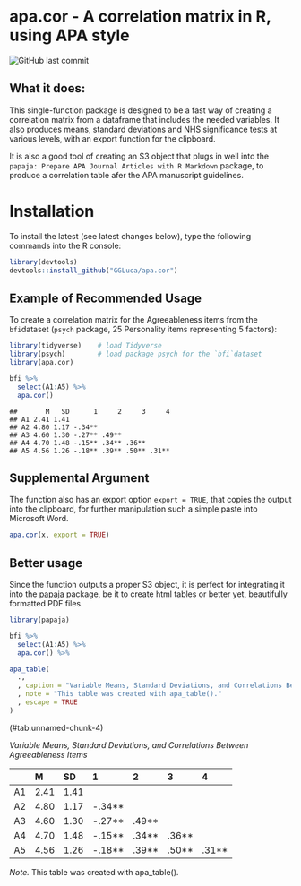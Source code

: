 
<!-- README.md is generated from README.Rmd. Please edit that file -->

# apa.cor - A correlation matrix in R, using APA style

![GitHub last
commit](https://img.shields.io/github/last-commit/ggluca/apa.cor?logo=bitcoin&style=plastic)

## What it does:

This single-function package is designed to be a fast way of creating a
correlation matrix from a dataframe that includes the needed variables.
It also produces means, standard deviations and NHS significance tests
at various levels, with an export function for the clipboard.

It is also a good tool of creating an S3 object that plugs in well into
the `papaja: Prepare APA Journal Articles with R Markdown` package, to
produce a correlation table afer the APA manuscript guidelines.

# Installation

To install the latest (see latest changes below), type the following
commands into the R console:

``` r
library(devtools)
devtools::install_github("GGLuca/apa.cor")
```

## Example of Recommended Usage

To create a correlation matrix for the Agreeableness items from the
`bfi`dataset (`psych` package, 25 Personality items representing 5
factors):

``` r
library(tidyverse)    # load Tidyverse
library(psych)        # load package psych for the `bfi`dataset
library(apa.cor)

bfi %>% 
  select(A1:A5) %>% 
  apa.cor()
```

    ##       M   SD      1     2     3     4
    ## A1 2.41 1.41                         
    ## A2 4.80 1.17 -.34**                  
    ## A3 4.60 1.30 -.27** .49**            
    ## A4 4.70 1.48 -.15** .34** .36**      
    ## A5 4.56 1.26 -.18** .39** .50** .31**

## Supplemental Argument

The function also has an export option `export = TRUE`, that copies the
output into the clipboard, for further manipulation such a simple paste
into Microsoft Word.

``` r
apa.cor(x, export = TRUE)
```

## Better usage

Since the function outputs a proper S3 object, it is perfect for
integrating it into the [papaja](https://github.com/crsh/papaja)
package, be it to create html tables or better yet, beautifully
formatted PDF files.

``` r
library(papaja)

bfi %>% 
  select(A1:A5) %>% 
  apa.cor() %>% 

apa_table(
  .,
  , caption = "Variable Means, Standard Deviations, and Correlations Between Agreeableness Items"
  , note = "This table was created with apa_table()."
  , escape = TRUE
)
```

<caption>
(#tab:unnamed-chunk-4)
</caption>

<div custom-style="Table Caption">

*Variable Means, Standard Deviations, and Correlations Between
Agreeableness Items*

</div>

|     | M    | SD   | 1        | 2       | 3       | 4       |
|-----|:-----|:-----|:---------|:--------|:--------|:--------|
| A1  | 2.41 | 1.41 |          |         |         |         |
| A2  | 4.80 | 1.17 | -.34\*\* |         |         |         |
| A3  | 4.60 | 1.30 | -.27\*\* | .49\*\* |         |         |
| A4  | 4.70 | 1.48 | -.15\*\* | .34\*\* | .36\*\* |         |
| A5  | 4.56 | 1.26 | -.18\*\* | .39\*\* | .50\*\* | .31\*\* |

<div custom-style="Compact">

*Note.* This table was created with apa_table().

</div>

 
